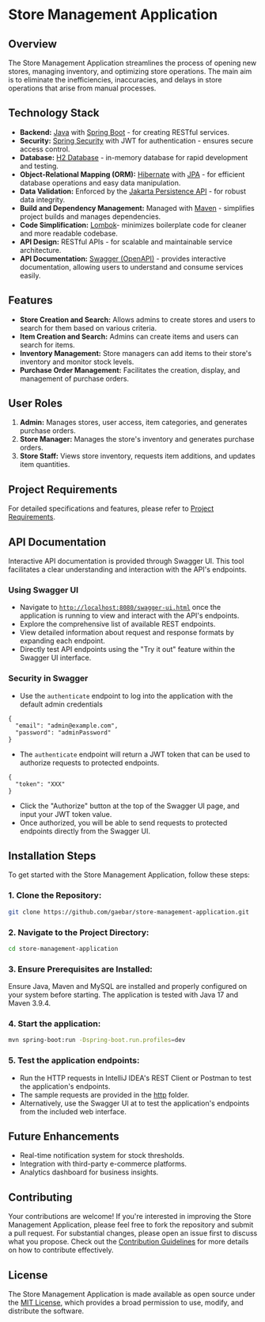 # Store Management Application

## Overview

The Store Management Application streamlines the process of opening new stores, managing inventory, and optimizing store
operations. The main aim is to eliminate the inefficiencies, inaccuracies, and delays in store operations that arise
from manual processes.

## Technology Stack

- **Backend:** [Java](https://www.java.com/) with [Spring Boot](https://spring.io/projects/spring-boot) - for creating
  RESTful services.
- **Security:** [Spring Security](https://spring.io/projects/spring-security) with JWT for authentication - ensures
  secure access control.
- **Database:** [H2 Database](https://www.h2database.com/) - in-memory database for rapid development and testing.
- **Object-Relational Mapping (ORM):** [Hibernate](https://hibernate.org/)
  with [JPA](https://jakarta.ee/specifications/persistence/) - for efficient database operations and easy data
  manipulation.
- **Data Validation:** Enforced by the [Jakarta Persistence API](https://jakarta.ee/specifications/persistence/) - for
  robust data integrity.
- **Build and Dependency Management:** Managed with [Maven](https://maven.apache.org/) - simplifies project builds and
  manages dependencies.
- **Code Simplification:** [Lombok](https://projectlombok.org/)- minimizes boilerplate code for cleaner and more
  readable codebase.
- **API Design:** RESTful APIs - for scalable and maintainable service architecture.
- **API Documentation:** [Swagger (OpenAPI)](https://swagger.io/) - provides interactive documentation, allowing users
  to understand and consume services easily.

## Features

- **Store Creation and Search:** Allows admins to create stores and users to search for them based on various criteria.
- **Item Creation and Search:** Admins can create items and users can search for items.
- **Inventory Management:** Store managers can add items to their store's inventory and monitor stock levels.
- **Purchase Order Management:** Facilitates the creation, display, and management of purchase orders.

## User Roles

1. **Admin:** Manages stores, user access, item categories, and generates purchase orders.
2. **Store Manager:** Manages the store's inventory and generates purchase orders.
3. **Store Staff:** Views store inventory, requests item additions, and updates item quantities.

## Project Requirements

For detailed specifications and features, please refer to [Project Requirements](ProjectRequirements.md).

## API Documentation

Interactive API documentation is provided through Swagger UI. This tool facilitates a clear understanding and
interaction with the API's endpoints.

### Using Swagger UI

- Navigate to [`http://localhost:8080/swagger-ui.html`](http://localhost:8080/swagger-ui.html) once the application is
  running to view and interact with the API's endpoints.
- Explore the comprehensive list of available REST endpoints.
- View detailed information about request and response formats by expanding each endpoint.
- Directly test API endpoints using the "Try it out" feature within the Swagger UI interface.

### Security in Swagger

- Use the `authenticate` endpoint to log into the application with the default admin credentials

```
{
  "email": "admin@example.com",
  "password": "adminPassword"
}
```

- The `authenticate` endpoint will return a JWT token that can be used to authorize requests to protected endpoints.

```
{
  "token": "XXX"
}
```

- Click the "Authorize" button at the top of the Swagger UI page, and input your JWT token value.
- Once authorized, you will be able to send requests to protected endpoints directly from the Swagger UI.

## Installation Steps

To get started with the Store Management Application, follow these steps:

### 1. **Clone the Repository:**

```bash
git clone https://github.com/gaebar/store-management-application.git
```

### 2. Navigate to the Project Directory:

```bash
cd store-management-application
```

### 3. Ensure Prerequisites are Installed:

Ensure Java, Maven and MySQL are installed and properly configured on your system before starting.
The application is tested with Java 17 and Maven 3.9.4.

### 4. Start the application:

```bash
mvn spring-boot:run -Dspring-boot.run.profiles=dev
```

### 5. Test the application endpoints:

- Run the HTTP requests in IntelliJ IDEA's REST Client or Postman to test the application's endpoints.
- The sample requests are provided in the [http](http) folder.
- Alternatively, use the Swagger UI at to test the application's endpoints from the included web interface.

## Future Enhancements

- Real-time notification system for stock thresholds.
- Integration with third-party e-commerce platforms.
- Analytics dashboard for business insights.

## Contributing

Your contributions are welcome! If you're interested in improving the Store Management Application, please feel free to
fork the repository and submit a pull request. For substantial changes, please open an issue first to discuss what you
propose. Check out the [Contribution Guidelines](CONTRIBUTING.md) for more details on how to contribute effectively.

## License

The Store Management Application is made available as open source under the [MIT License](LICENSE.txt), which provides a
broad permission to use, modify, and distribute the software.

